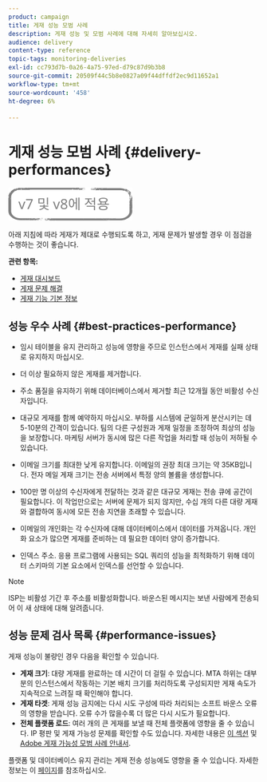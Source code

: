 ```yaml
---
product: campaign
title: 게재 성능 모범 사례
description: 게재 성능 및 모범 사례에 대해 자세히 알아보십시오.
audience: delivery
content-type: reference
topic-tags: monitoring-deliveries
exl-id: cc793d7b-0a26-4a75-97ed-d79c87d9b3b8
source-git-commit: 20509f44c5b8e0827a09f44dffdf2ec9d11652a1
workflow-type: tm+mt
source-wordcount: '458'
ht-degree: 6%

---
```


# 게재 성능 모범 사례 {#delivery-performances}

![](../../assets/common.svg)

아래 지침에 따라 게재가 제대로 수행되도록 하고, 게재 문제가 발생할 경우 이 점검을 수행하는 것이 좋습니다.

**관련 항목:**

* [게재 대시보드](delivery-dashboard.md)
* [게재 문제 해결](delivery-troubleshooting.md)
* [게재 기능 기본 정보](about-deliverability.md)

## 성능 우수 사례 {#best-practices-performance}

* 임시 테이블을 유지 관리하고 성능에 영향을 주므로 인스턴스에서 게재를 실패 상태로 유지하지 마십시오.

* 더 이상 필요하지 않은 게재를 제거합니다.

* 주소 품질을 유지하기 위해 데이터베이스에서 제거할 최근 12개월 동안 비활성 수신자입니다.

* 대규모 게재를 함께 예약하지 마십시오. 부하를 시스템에 균일하게 분산시키는 데 5-10분의 간격이 있습니다. 팀의 다른 구성원과 게재 일정을 조정하여 최상의 성능을 보장합니다. 마케팅 서버가 동시에 많은 다른 작업을 처리할 때 성능이 저하될 수 있습니다.

* 이메일 크기를 최대한 낮게 유지합니다. 이메일의 권장 최대 크기는 약 35KB입니다. 전자 메일 게재 크기는 전송 서버에서 특정 양의 볼륨을 생성합니다.

* 100만 명 이상의 수신자에게 전달하는 것과 같은 대규모 게재는 전송 큐에 공간이 필요합니다. 이 작업만으로는 서버에 문제가 되지 않지만, 수십 개의 다른 대량 게재와 결합하여 동시에 모든 전송 지연을 초래할 수 있습니다.

* 이메일의 개인화는 각 수신자에 대해 데이터베이스에서 데이터를 가져옵니다. 개인화 요소가 많으면 게재를 준비하는 데 필요한 데이터 양이 증가합니다.

* 인덱스 주소. 응용 프로그램에 사용되는 SQL 쿼리의 성능을 최적화하기 위해 데이터 스키마의 기본 요소에서 인덱스를 선언할 수 있습니다.

>[!NOTE]
>
>ISP는 비활성 기간 후 주소를 비활성화합니다. 바운스된 메시지는 보낸 사람에게 전송되어 이 새 상태에 대해 알려줍니다.

## 성능 문제 검사 목록 {#performance-issues}

게재 성능이 불량인 경우 다음을 확인할 수 있습니다.

* **게재 크기**: 대량 게재를 완료하는 데 시간이 더 걸릴 수 있습니다. MTA 하위는 대부분의 인스턴스에서 작동하는 기본 배치 크기를 처리하도록 구성되지만 게재 속도가 지속적으로 느려질 때 확인해야 합니다.
* **게재 타겟**: 게재 성능 금지에는 다시 시도 구성에 따라 처리되는 소프트 바운스 오류의 영향을 받습니다. 오류 수가 많을수록 더 많은 다시 시도가 필요합니다.
* **전체 플랫폼 로드**: 여러 개의 큰 게재를 보낼 때 전체 플랫폼에 영향을 줄 수 있습니다. IP 평판 및 게재 가능성 문제를 확인할 수도 있습니다. 자세한 내용은 [이 섹션](about-deliverability.md) 및 [Adobe 게재 가능성 모범 사례 안내서](https://experienceleague.adobe.com/docs/deliverability-learn/deliverability-best-practice-guide/introduction.html?lang=ko).

플랫폼 및 데이터베이스 유지 관리는 게재 전송 성능에도 영향을 줄 수 있습니다. 자세한 정보는 이 [페이지](../../production/using/database-performances.md)를 참조하십시오.
